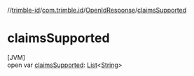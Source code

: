 //[trimble-id](../../../index.md)/[com.trimble.id](../index.md)/[OpenIdResponse](index.md)/[claimsSupported](claims-supported.md)

# claimsSupported

[JVM]\
open var [claimsSupported](claims-supported.md): [List](https://docs.oracle.com/javase/8/docs/api/java/util/List.html)&lt;[String](https://docs.oracle.com/javase/8/docs/api/java/lang/String.html)&gt;
